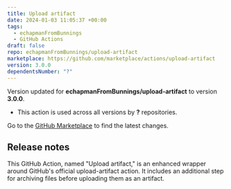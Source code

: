 ```yaml
---
title: Upload artifact
date: 2024-01-03 11:05:37 +00:00
tags:
  - echapmanFromBunnings
  - GitHub Actions
draft: false
repo: echapmanFromBunnings/upload-artifact
marketplace: https://github.com/marketplace/actions/upload-artifact
version: 3.0.0
dependentsNumber: "?"
---
```



Version updated for **echapmanFromBunnings/upload-artifact** to version **3.0.0**.
- This action is used across all versions by **?** repositories.

Go to the [GitHub Marketplace](https://github.com/marketplace/actions/upload-artifact) to find the latest changes.

## Release notes

This GitHub Action, named "Upload artifact," is an enhanced wrapper around GitHub's official upload-artifact action. It includes an additional step for archiving files before uploading them as an artifact.
